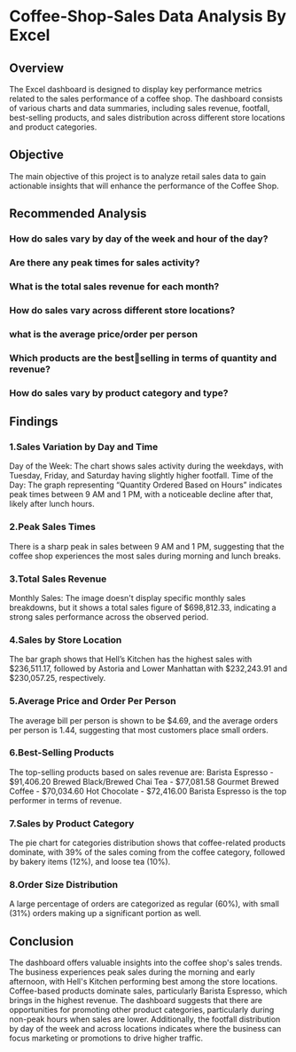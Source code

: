 # Coffee-Shop-Sales Data Analysis By Excel

## Overview
The Excel dashboard is designed to display key performance metrics related to the sales performance of a coffee shop. The dashboard consists of various charts and data summaries, including sales revenue, footfall, best-selling products, and sales distribution across different store locations and product categories.

## Objective
The main objective of this project is to analyze retail sales data to gain actionable insights that will enhance the performance of the Coffee Shop.

## Recommended Analysis
### How do sales vary by day of the week and hour of the day?
### Are there any peak times for sales activity?
### What is the total sales revenue for each month?
### How do sales vary across different store locations?
### what is the average price/order per person
### Which products are the bestselling in terms of quantity and revenue?
### How do sales vary by product category and type?

## Findings
### 1.Sales Variation by Day and Time
Day of the Week: The chart shows sales activity during the weekdays, with Tuesday, Friday, and Saturday having slightly higher footfall.
Time of the Day: The graph representing “Quantity Ordered Based on Hours” indicates peak times between 9 AM and 1 PM, with a noticeable decline after that, likely after lunch hours.

### 2.Peak Sales Times
There is a sharp peak in sales between 9 AM and 1 PM, suggesting that the coffee shop experiences the most sales during morning and lunch breaks.

### 3.Total Sales Revenue
Monthly Sales: The image doesn't display specific monthly sales breakdowns, but it shows a total sales figure of $698,812.33, indicating a strong sales performance across the observed period.

### 4.Sales by Store Location
The bar graph shows that Hell’s Kitchen has the highest sales with $236,511.17, followed by Astoria and Lower Manhattan with $232,243.91 and $230,057.25, respectively.

### 5.Average Price and Order Per Person
The average bill per person is shown to be $4.69, and the average orders per person is 1.44, suggesting that most customers place small orders.

### 6.Best-Selling Products
The top-selling products based on sales revenue are:
Barista Espresso - $91,406.20
Brewed Black/Brewed Chai Tea - $77,081.58
Gourmet Brewed Coffee - $70,034.60
Hot Chocolate - $72,416.00
Barista Espresso is the top performer in terms of revenue.

### 7.Sales by Product Category
The pie chart for categories distribution shows that coffee-related products dominate, with 39% of the sales coming from the coffee category, followed by bakery items (12%), and loose tea (10%).

### 8.Order Size Distribution
A large percentage of orders are categorized as regular (60%), with small (31%) orders making up a significant portion as well.

## Conclusion
The dashboard offers valuable insights into the coffee shop's sales trends. The business experiences peak sales during the morning and early afternoon, with Hell's Kitchen performing best among the store locations. Coffee-based products dominate sales, particularly Barista Espresso, which brings in the highest revenue. The dashboard suggests that there are opportunities for promoting other product categories, particularly during non-peak hours when sales are lower. Additionally, the footfall distribution by day of the week and across locations indicates where the business can focus marketing or promotions to drive higher traffic.
